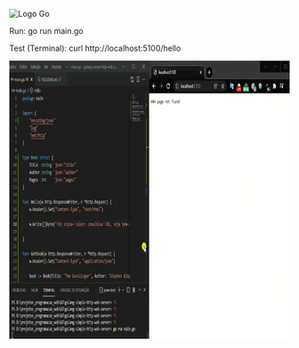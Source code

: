 <img src="https://duckduckgo.com/i/0330f6cf.png" alt="Logo Go" height="80"></img>


Run: go run main.go

Test (Terminal): curl http://localhost:5100/hello



<img src="gif.gif" alt="Gif funcionamento" height="500"></img>

